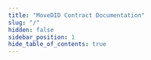```yaml
---
title: "MoveDID Contract Documentation"
slug: "/"
hidden: false
sidebar_position: 1
hide_table_of_contents: true
---
```

